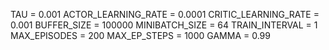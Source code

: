 TAU = 0.001
ACTOR_LEARNING_RATE = 0.0001
CRITIC_LEARNING_RATE = 0.001
BUFFER_SIZE = 100000
MINIBATCH_SIZE = 64
TRAIN_INTERVAL = 1
MAX_EPISODES = 200
MAX_EP_STEPS = 1000
GAMMA = 0.99
